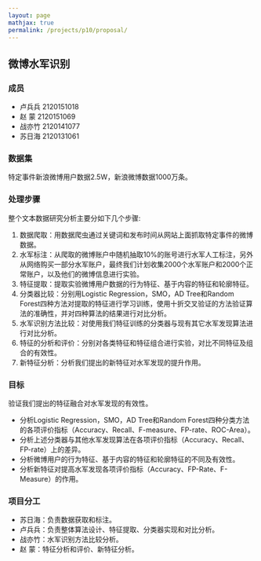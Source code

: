```yaml
---
layout: page
mathjax: true
permalink: /projects/p10/proposal/
---
```


## 微博水军识别

### 成员

- 卢兵兵 2120151018
- 赵  蒙 2120151069
- 战亦竹 2120141077
- 苏日海 2120131061

### 数据集

特定事件新浪微博用户数据2.5W，新浪微博数据1000万条。

### 处理步骤

整个文本数据研究分析主要分如下几个步骤:
1.	数据爬取：用数据爬虫通过关键词和发布时间从网站上面抓取特定事件的微博数据。
2.	水军标注：从爬取的微博账户中随机抽取10%的账号进行水军人工标注，另外从网络购买一部分水军账户，最终我们计划收集2000个水军账户和2000个正常账户，以及他们的微博信息进行实验。
3.	特征提取：提取实验微博用户数据的行为特征、基于内容的特征和轮廓特征。
4.	分类器比较：分别用Logistic Regression，SMO，AD Tree和Random Forest四种方法对提取的特征进行学习训练，使用十折交叉验证的方法验证算法的准确性，并对四种算法的结果进行对比分析。
5.	水军识别方法比较：对使用我们特征训练的分类器与现有其它水军发现算法进行对比分析。
6.	特征的分析和评价：分别对各类特征和特征组合进行实验，对比不同特征及组合的有效性。
7.	新特征分析：分析我们提出的新特征对水军发现的提升作用。 

### 目标

验证我们提出的特征融合对水军发现的有效性。
- 分析Logistic Regression，SMO，AD Tree和Random Forest四种分类方法的各项评价指标（Accuracy、Recall、F-measure、FP-rate、ROC-Area）。
- 分析上述分类器与其他水军发现算法在各项评价指标（Accuracy、Recall、FP-rate）上的差异。
- 分析微博用户的行为特征、基于内容的特征和轮廓特征的不同及有效性。
- 分析新特征对提高水军发现各项评价指标（Accuracy、FP-Rate、F-Measure）的作用。

### 项目分工

- 苏日海：负责数据获取和标注。
- 卢兵兵：负责整体算法设计、特征提取、分类器实现和对比分析。
- 战亦竹：水军识别方法比较分析。
- 赵  蒙：特征分析和评价、新特征分析。






